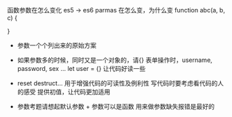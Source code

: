 函数参数在怎么变化
es5 -> es6 parmas 在怎么变，为什么变
function abc(a, b, c) {

}

- 参数一个个列出来的原始方案
- 如果参数多的时候，同时又是一个对象的，请{}
  表单操作时，username, password, sex ...
  let user = {}
  让代码好读一些
- reset destruct...
  用于增强代码的可读性及例利性
  写代码时要考虑看代码的人的感受
  提供初值，让代码更加适用

- 参数考题请想起默认参数 + 参数可以是函数
  用来做参数缺失报错是最好的